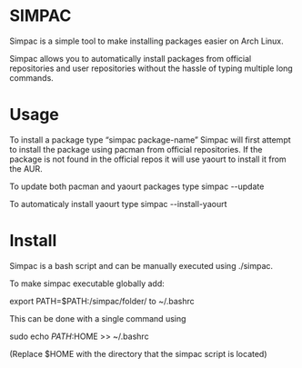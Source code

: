 # SIMPAC                                     

Simpac is a simple tool to make installing packages easier on Arch Linux.

Simpac allows you to automatically install packages from official repositories and user repositories without the hassle of typing multiple long commands. 

# Usage 

To install a package type “simpac package-name” Simpac will first attempt to install the package using pacman from official repositories. If the package is not found in the official repos it will use yaourt to install it from the AUR.   

To update both pacman and yaourt packages type simpac --update

To automaticaly install yaourt type simpac --install-yaourt

# Install 

Simpac is a bash script and can be manually executed using ./simpac. 
 
To make simpac executable globally add:

export PATH=$PATH:/simpac/folder/ to ~/.bashrc

This can be done with a single command using 

sudo echo $PATH:$HOME >> ~/.bashrc

(Replace $HOME with the directory that the simpac script is located)
